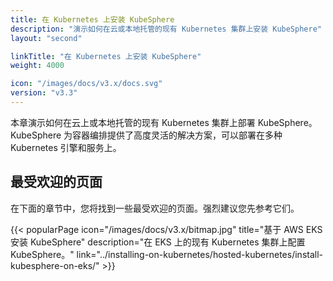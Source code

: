 ```yaml
---
title: 在 Kubernetes 上安装 KubeSphere
description: "演示如何在云或本地托管的现有 Kubernetes 集群上安装 KubeSphere"
layout: "second"

linkTitle: "在 Kubernetes 上安装 KubeSphere"
weight: 4000

icon: "/images/docs/v3.x/docs.svg"
version: "v3.3"
---
```


本章演示如何在云上或本地托管的现有 Kubernetes 集群上部署 KubeSphere。KubeSphere 为容器编排提供了高度灵活的解决方案，可以部署在多种 Kubernetes 引擎和服务上。

## 最受欢迎的页面

在下面的章节中，您将找到一些最受欢迎的页面。强烈建议您先参考它们。

{{< popularPage icon="/images/docs/v3.x/bitmap.jpg" title="基于 AWS EKS 安装 KubeSphere" description="在 EKS 上的现有 Kubernetes 集群上配置 KubeSphere。" link="../installing-on-kubernetes/hosted-kubernetes/install-kubesphere-on-eks/" >}}
